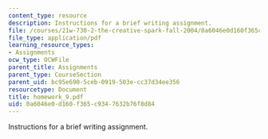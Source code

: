 ```yaml
---
content_type: resource
description: Instructions for a brief writing assignment.
file: /courses/21w-730-2-the-creative-spark-fall-2004/0a6046e0d160f365c9347632b76f8d84_homework_9.pdf
file_type: application/pdf
learning_resource_types:
- Assignments
ocw_type: OCWFile
parent_title: Assignments
parent_type: CourseSection
parent_uid: bc95e690-5ceb-0919-503e-cc37d34ee356
resourcetype: Document
title: homework_9.pdf
uid: 0a6046e0-d160-f365-c934-7632b76f8d84
---
```

Instructions for a brief writing assignment.

